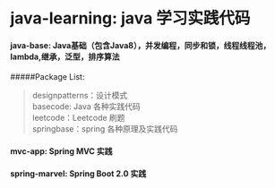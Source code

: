 # java-learning: java 学习实践代码        
#### java-base: Java基础（包含Java8），并发编程，同步和锁，线程线程池，lambda,继承，泛型，排序算法
#####Package List:
>designpatterns：设计模式  
>basecode: Java 各种实践代码  
>leetcode：Leetcode 刷题  
>springbase：spring 各种原理及实践代码 
#### mvc-app: Spring MVC 实践
#### spring-marvel: Spring Boot 2.0 实践